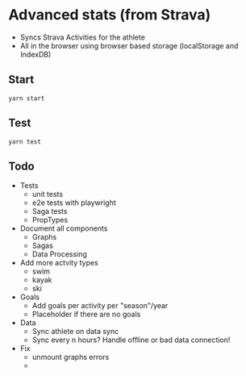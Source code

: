 # Advanced stats (from Strava)

- Syncs Strava Activities for the athlete
- All in the browser using browser based storage (localStorage and IndexDB)

## Start

```
yarn start
```

## Test

```
yarn test
```

## Todo

- Tests
    - unit tests
    - e2e tests with playwright
    - Saga tests
    - PropTypes
- Document all components
    - Graphs
    - Sagas
    - Data Processing
- Add more actvity types
    - swim
    - kayak
    - ski
- Goals
    - Add goals per activity per "season"/year
    - Placeholder if there are no goals
- Data
    - Sync athlete on data sync
    - Sync every n hours? Handle offline or bad data connection!
- Fix
    - unmount graphs errors
    - 

